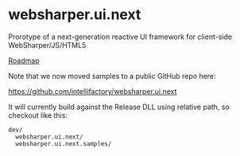 websharper.ui.next
==================

Prorotype of a next-generation reactive UI framework for client-side WebSharper/JS/HTML5

[Roadmap](/docs/Roadmap.md)

Note that we now moved samples to a public GitHub repo here:

https://github.com/intellifactory/websharper.ui.next

It will currently build against the Release DLL using relative path,
so checkout like this:

    dev/
      websharper.ui.next/
      websharper.ui.next.samples/
